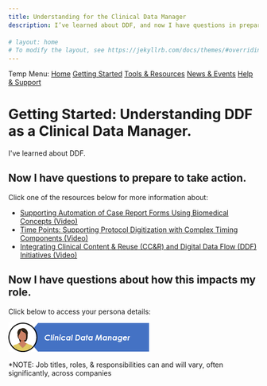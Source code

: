```yaml
---
title: Understanding for the Clinical Data Manager
description: I’ve learned about DDF, and now I have questions in preparation for taking action

# layout: home
# To modify the layout, see https://jekyllrb.com/docs/themes/#overriding-theme-defaults
---
```

Temp Menu: [Home](test.md) [Getting Started](get-started.md) [Tools & Resources](tools-resources.md) [News & Events](news-events.md) [Help & Support](help-support.md)

# Getting Started: Understanding DDF as a Clinical Data Manager. 
I've learned about DDF.

## Now I have questions to prepare to take action.
Click one of the resources below for more information about:
- [Supporting Automation of Case Report Forms Using Biomedical Concepts (Video)](https://youtu.be/0tGpj8g5gxY)
- [Time Points: Supporting Protocol Digitization with Complex Timing Components (Video)](https://youtu.be/M6XT3WrxkVc)
- [Integrating Clinical Content & Reuse (CC&R) and Digital Data Flow (DDF) Initiatives (Video)](https://youtu.be/oCCjGddM8us)
   
## Now I have questions about how this impacts my role.
Click below to access your persona details:

<a href="https://transcelerate.github.io/ddf-home/DMPersona.html">
<img src="media\images\Clinical Data Manager - Header.png">
</a>

*NOTE: Job titles, roles, & responsibilities can and will vary, often significantly, across companies
